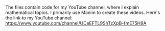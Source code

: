 The files contain code for my YouTube channel, where I explain mathematical topics. I primarily use Manim to create these videos. Here's the link to my YouTube channel:
https://www.youtube.com/channel/UCeEFTL9ShTzXpB-fmE75H9A
